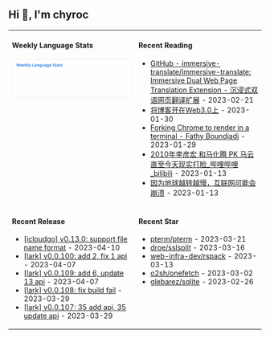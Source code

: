 ## Hi 👋, I'm chyroc

<table width="960px">
<tr>
<td valign="top" width="50%">

#### Weekly Language Stats

![](./images/wakatime_weekly_language_stats.svg)
</td>
<td valign="top" width="50%">

#### Recent Reading

* <a href='https://github.com/immersive-translate/immersive-translate' target='_black'>GitHub - immersive-translate/immersive-translate: Immersive Dual Web Page Translation Extension - 沉浸式双语网页翻译扩展</a> - 2023-02-21
* <a href='https://outti.me/6FE23FD0-22F4-4BDE-9F2B-72C0E5180C2C/' target='_black'>将博客开在Web3.0上</a> - 2023-01-30
* <a href='https://fathy.fr/carbonyl' target='_black'>Forking Chrome to render in a terminal - Fathy Boundjadj</a> - 2023-01-29
* <a href='https://www.bilibili.com/video/BV1dz411B7xk/' target='_black'>2010年李彦宏 和马化腾  PK  马云   直至今天现实打脸_哔哩哔哩_bilibili</a> - 2023-01-13
* <a href='https://mp.weixin.qq.com/s/nT0AGtxqCNGR_jwRp_Y63g' target='_black'>因为地球越转越慢，互联网可能会崩溃</a> - 2023-01-13

</td>
</tr>
<tr>
<td valign="top" width="50%">

#### Recent Release

* <a href='https://github.com/chyroc/icloudgo/releases/tag/v0.13.0' target='_black'>[icloudgo] v0.13.0: support file name format</a> - 2023-04-10
* <a href='https://github.com/chyroc/lark/releases/tag/v0.0.110' target='_black'>[lark] v0.0.100: add 2, fix 1 api</a> - 2023-04-07
* <a href='https://github.com/chyroc/lark/releases/tag/v0.0.109' target='_black'>[lark] v0.0.109: add 6, update 13 api</a> - 2023-04-07
* <a href='https://github.com/chyroc/lark/releases/tag/v0.0.108' target='_black'>[lark] v0.0.108: fix build fail</a> - 2023-03-29
* <a href='https://github.com/chyroc/lark/releases/tag/v0.0.107' target='_black'>[lark] v0.0.107: 35 add api, 35 update api</a> - 2023-03-29

</td>
<td valign="top" width="50%">

#### Recent Star

* <a href='https://github.com/pterm/pterm' target='_black'>pterm/pterm</a> - 2023-03-21
* <a href='https://github.com/droe/sslsplit' target='_black'>droe/sslsplit</a> - 2023-03-16
* <a href='https://github.com/web-infra-dev/rspack' target='_black'>web-infra-dev/rspack</a> - 2023-03-13
* <a href='https://github.com/o2sh/onefetch' target='_black'>o2sh/onefetch</a> - 2023-03-02
* <a href='https://github.com/glebarez/sqlite' target='_black'>glebarez/sqlite</a> - 2023-02-26

</td>
</tr>
</table>
